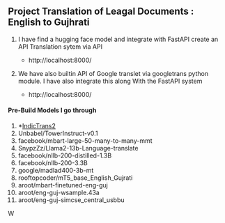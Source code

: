 ## Project Translation of Leagal Documents : English to Gujhrati 

1. I have find a hugging face model and integrate with FastAPI create an API Translation sytem via API
    - http://localhost:8000/  

2. We have also builtin API of Google translet via googletrans python module. I have also integrate this along With the FastAPI system 
    - http://localhost:8000/




#### Pre-Build Models I go through 

1. *[IndicTrans2](https://github.com/AI4Bharat/IndicTrans2.git)
2. Unbabel/TowerInstruct-v0.1
3. facebook/mbart-large-50-many-to-many-mmt
4. SnypzZz/Llama2-13b-Language-translate
5. facebook/nllb-200-distilled-1.3B
6. facebook/nllb-200-3.3B
7. google/madlad400-3b-mt
2. rooftopcoder/mT5_base_English_Gujrati
3. aroot/mbart-finetuned-eng-guj
4. aroot/eng-guj-wsample.43a
5. aroot/eng-guj-simcse_central_usbbu

W